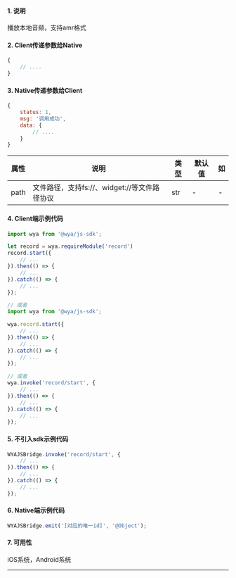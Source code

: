 #### 1. 说明

播放本地音频，支持amr格式

#### 2. Client传递参数给Native

```javascript
{
	// ....
}
```

#### 3. Native传递参数给Client

```javascript
{
	status: 1,
	msg: '调用成功',
	data: {
		// ....
	}
}
```
属性 | 说明 | 类型 | 默认值 | 如
---|---|---|---|---
path | 文件路径，支持fs://、widget://等文件路径协议 | str | - | -

#### 4. Client端示例代码

```javascript
import wya from '@wya/js-sdk';

let record = wya.requireModule('record')
record.start({
	// ...
}).then(() => {
	// ...
}).catch(() => {
	// ...
});

// 或者
import wya from '@wya/js-sdk';

wya.record.start({
	// ...
}).then(() => {
	// ...
}).catch(() => {
	// ...
});

// 或者
wya.invoke('record/start', {
	// ...
}).then(() => {
	// ...
}).catch(() => {
	// ...
});
```

#### 5. 不引入sdk示例代码

```javascript
WYAJSBridge.invoke('record/start', {
	// ...
}).then(() => {
	// ...
}).catch(() => {
	// ...
});
```

#### 6. Native端示例代码

```javascript
WYAJSBridge.emit('[对应的唯一id]', '@Object');
```

#### 7. 可用性

iOS系统，Android系统

---------

